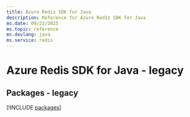 ```yaml
---
title: Azure Redis SDK for Java
description: Reference for Azure Redis SDK for Java
ms.date: 09/23/2025
ms.topic: reference
ms.devlang: java
ms.service: redis
---
```

# Azure Redis SDK for Java - legacy
## Packages - legacy
[!INCLUDE [packages](redis-index.md)]